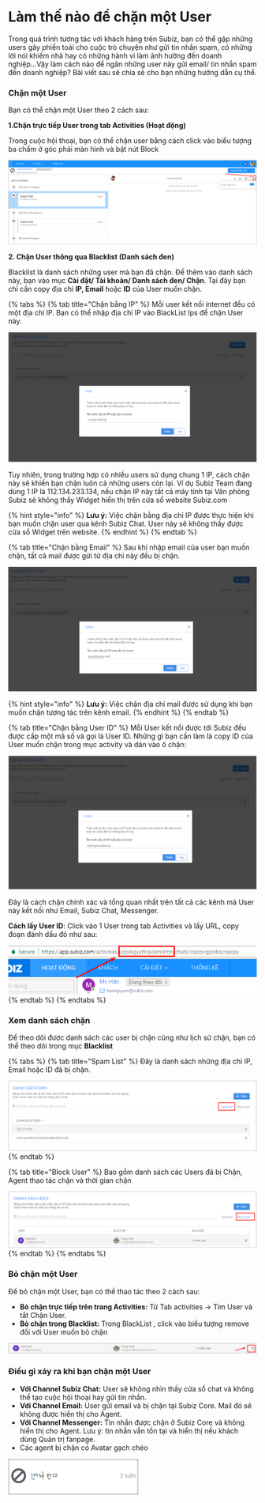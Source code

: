 # Làm thế nào để chặn một User

Trong quá trình tương tác với khách hàng trên Subiz, bạn có thể gặp những users gây phiền toái cho cuộc trò chuyện như gửi tin nhắn spam, có những lời nói khiếm nhã hay có những hành vi làm ảnh hưởng đến doanh nghiệp...Vậy làm cách nào để ngăn những user này gửi email/ tin nhắn spam đến doanh nghiệp? Bài viết sau sẽ chia sẻ cho bạn những hướng dẫn cụ thể.

### Chặn một User

Bạn có thể chặn một User theo 2 cách sau:

**1.Chặn trực tiếp User trong tab Activities \(Hoạt động\)**

Trong cuộc hội thoại, bạn có thể chặn user bằng cách click vào biểu tượng ba chấm ở góc phải màn hình và bật nút Block

![Ch&#x1EB7;n user tr&#x1EF1;c ti&#x1EBF;p](../../.gitbook/assets/chan-chat-truc-tiep.png)

**2. Chặn User thông qua Blacklist \(Danh sách đen\)**

Blacklist là danh sách những user mà bạn đã chặn. Để thêm vào danh sách này, bạn vào mục **Cài đặt/ Tài khoản/ Danh sách đen/ Chặn**. Tại đây bạn chỉ cần copy địa chỉ **IP, Email** hoặc **ID** của User muốn chặn.

{% tabs %}
{% tab title="Chặn bằng IP" %}
Mỗi user kết nối internet đều có một địa chỉ IP. Bạn có thể nhập địa chỉ IP vào BlackList Ips để chặn User này.

![Ch&#x1EB7;n theo &#x111;&#x1ECB;a ch&#x1EC9; IP](../../.gitbook/assets/chan-theo-dia-chi-ip%20%281%29.png)

Tuy nhiên, trong trường hợp có nhiều users sử dụng chung 1 IP, cách chặn này sẽ khiến bạn chặn luôn cả những users còn lại.  Ví dụ Subiz Team đang dùng 1 IP là 112.134.233.134, nếu chặn IP này tất cả máy tính tại Văn phòng Subiz sẽ không thấy Widget hiển thị trên cửa sổ website Subiz.com

{% hint style="info" %}
**Lưu ý:** Việc chặn bằng địa chỉ IP được thực hiện khi bạn muốn chặn user qua kênh Subiz Chat. User này sẽ không thấy được cửa sổ Widget trên website.
{% endhint %}
{% endtab %}

{% tab title="Chặn bằng Email" %}
Sau khi nhập email của user bạn muốn chặn, tất cả mail được gửi từ địa chỉ này đều bị chặn.

![Ch&#x1EB7;n theo &#x111;&#x1ECB;a ch&#x1EC9; email](../../.gitbook/assets/chan-theo-email.png)

{% hint style="info" %}
**Lưu ý:** Việc chặn địa chỉ mail được sử dụng khi bạn muốn chặn tương tác trên kênh email.
{% endhint %}
{% endtab %}

{% tab title="Chặn bằng User ID" %}
Mỗi User kết nối được tới Subiz đều được cấp một mã số và gọi là User ID.  Những gì bạn cần làm là copy ID của User muốn chặn trong mục activity và dán vào ô chặn:

![Ch&#x1EB7;n theo User ID](../../.gitbook/assets/chan-theo-id%20%281%29.png)

Đây là cách chặn chính xác và tổng quan nhất trên tất cả các kênh mà User này kết nối như Email,  Subiz Chat, Messenger.

**Cách lấy User ID**: Click vào 1 User trong tab Activities và lấy URL, copy đoạn đánh dấu đỏ như sau:

![L&#x1EA5;y User ID](../../.gitbook/assets/cach-lay-user-id.png)
{% endtab %}
{% endtabs %}

### Xem danh sách chặn

Để theo dõi được danh sách các user bị chặn cũng như lịch sử chặn,  bạn có thể theo dõi trong mục **Blacklist**

{% tabs %}
{% tab title="Spam List" %}
Đây là  danh sách những địa chỉ IP, Email hoặc ID đã bị chặn.

![Spam List](../../.gitbook/assets/spam-list.png)
{% endtab %}

{% tab title="Block User" %}
Bao gồm danh sách các Users đã bị Chặn, Agent thao tác chặn và thời gian chặn 

![Block User](../../.gitbook/assets/block-user.png)
{% endtab %}
{% endtabs %}

### Bỏ chặn một User

Để bỏ chặn một User, bạn có thể thao tác theo 2 cách sau:

* **Bỏ chặn trực tiếp trên trang Activities:**  Từ Tab activities -&gt; Tìm User và tắt Chặn User.
* **Bỏ chặn trong Blacklist:** Trong BlackList , click vào biểu tượng remove đối với User muốn bỏ chặn

![B&#x1ECF; ch&#x1EB7;n User](../../.gitbook/assets/bo-chan.png)

### Điều gì xảy ra khi bạn chặn một User

* **Với Channel Subiz Chat:** User sẽ không nhìn thấy cửa sổ chat và không thể tạo cuộc hội thoại hay gửi tin nhắn.
* **Với Channel Email:** User gửi email và bị chặn tại Subiz Core. Mail đó sẽ không được hiển thị cho Agent.
* **Với Channel Messenger:** Tin nhắn được chặn ở Subiz Core và không hiển thị cho Agent. Lưu  ý: tin nhắn vẫn tồn tại và hiển thị nếu khách dùng Quản trị fanpage.
* Các agent bị chặn có Avatar gạch chéo  

![Avatetr User b&#x1ECB; block](../../.gitbook/assets/avatar-spam.png)




